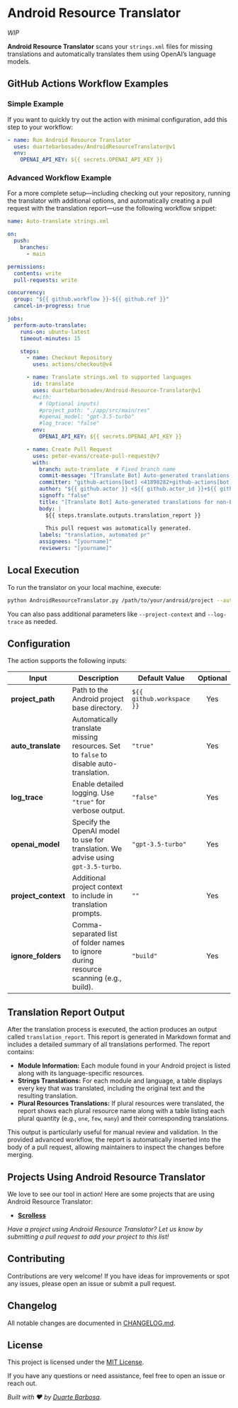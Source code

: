 # Android Resource Translator

*WIP*

**Android Resource Translator** scans your `strings.xml` files for missing translations and automatically translates them using OpenAI’s language models.


## GitHub Actions Workflow Examples

### Simple Example

If you want to quickly try out the action with minimal configuration, add this step to your workflow:

```yaml
- name: Run Android Resource Translator
  uses: duartebarbosadev/AndroidResourceTranslator@v1
  env:
    OPENAI_API_KEY: ${{ secrets.OPENAI_API_KEY }}
```

### Advanced Workflow Example

For a more complete setup—including checking out your repository, running the translator with additional options, and automatically creating a pull request with the translation report—use the following workflow snippet:

```yaml
name: Auto-translate strings.xml

on:
  push:
    branches:
      - main

permissions:
  contents: write
  pull-requests: write

concurrency:
  group: "${{ github.workflow }}-${{ github.ref }}"
  cancel-in-progress: true

jobs:
  perform-auto-translate:
    runs-on: ubuntu-latest
    timeout-minutes: 15

    steps:
      - name: Checkout Repository
        uses: actions/checkout@v4

      - name: Translate strings.xml to supported languages
        id: translate
        uses: duartebarbosadev/Android-Resource-Translator@v1
        #with:
          # (Optional inputs)
          #project_path: "./app/src/main/res"
          #openai_model: "gpt-3.5-turbo"
          #log_trace: "false"
        env:
          OPENAI_API_KEY: ${{ secrets.OPENAI_API_KEY }}

      - name: Create Pull Request
        uses: peter-evans/create-pull-request@v7
        with:
          branch: auto-translate  # Fixed branch name
          commit-message: "[Translate Bot] Auto-generated translations for non-English languages"
          committer: "github-actions[bot] <41898282+github-actions[bot]@users.noreply.github.com>"
          author: "${{ github.actor }} <${{ github.actor_id }}+${{ github.actor }}@users.noreply.github.com>"
          signoff: "false"
          title: "[Translate Bot] Auto-generated translations for non-English languages"
          body: |  
            ${{ steps.translate.outputs.translation_report }}
  
            This pull request was automatically generated.
          labels: "translation, automated pr"
          assignees: "[yourname]"
          reviewers: "[yourname]"
```

## Local Execution

To run the translator on your local machine, execute:

```bash
python AndroidResourceTranslator.py /path/to/your/android/project --auto-translate --openai-model gpt-3.5-turbo --ignore-folders build
```

You can also pass additional parameters like `--project-context` and `--log-trace` as needed.

## Configuration

The action supports the following inputs:

| Input                     | Description                                                                              | Default Value               | Optional |
| ------------------------- | ---------------------------------------------------------------------------------------- | --------------------------- | :------: |
| **project_path**    | Path to the Android project base directory.                                              | `${{ github.workspace }}` |   Yes   |
| **auto_translate**  | Automatically translate missing resources. Set to `false` to disable auto-translation. | `"true"`                  |   Yes   |
| **log_trace**       | Enable detailed logging. Use `"true"` for verbose output.                              | `"false"`                 |   Yes   |
| **openai_model**    | Specify the OpenAI model to use for translation. We advise using `gpt-3.5-turbo`.      | `"gpt-3.5-turbo"`         |   Yes   |
| **project_context** | Additional project context to include in translation prompts.                            | `""`                      |   Yes   |
| **ignore_folders**  | Comma-separated list of folder names to ignore during resource scanning (e.g., build).   | `"build"`                 |   Yes   |

## Translation Report Output

After the translation process is executed, the action produces an output called `translation_report`. This report is generated in Markdown format and includes a detailed summary of all translations performed. The report contains:

- **Module Information:**
  Each module found in your Android project is listed along with its language-specific resources.
- **Strings Translations:**
  For each module and language, a table displays every key that was translated, including the original text and the resulting translation.
- **Plural Resources Translations:**
  If plural resources were translated, the report shows each plural resource name along with a table listing each plural quantity (e.g., `one`, `few`, `many`) and their corresponding translations.

This output is particularly useful for manual review and validation. In the provided advanced workflow, the report is automatically inserted into the body of a pull request, allowing maintainers to inspect the changes before merging.

## Projects Using Android Resource Translator

We love to see our tool in action! Here are some projects that are using Android Resource Translator:

- **[Scrolless](https://github.com/duartebarbosadev/Scrolless/)**

*Have a project using Android Resource Translator? Let us know by submitting a pull request to add your project to this list!*

## Contributing

Contributions are very welcome! If you have ideas for improvements or spot any issues, please open an issue or submit a pull request.

## Changelog

All notable changes are documented in [CHANGELOG.md](./CHANGELOG.md).

## License

This project is licensed under the [MIT License](./LICENSE).

If you have any questions or need assistance, feel free to open an issue or reach out.

*Built with ❤️ by [Duarte Barbosa](https://github.com/duartebarbosadev).*
